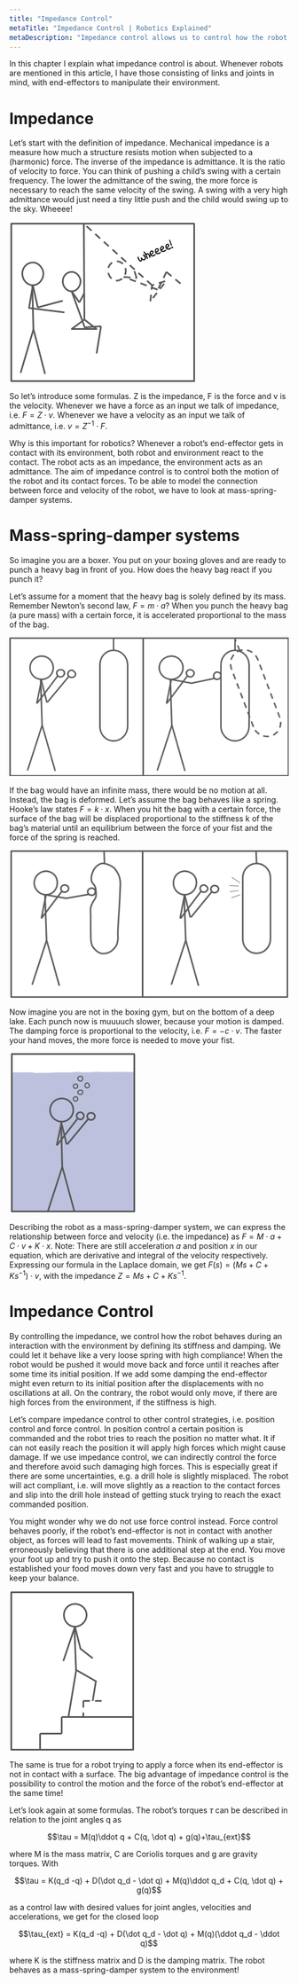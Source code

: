 ```yaml
---
title: "Impedance Control"
metaTitle: "Impedance Control | Robotics Explained"
metaDescription: "Impedance control allows us to control how the robot behaves during an interaction with the environment."
---
```


In this chapter I explain what impedance control is about. Whenever robots are mentioned in this article, I have those consisting of links and joints in mind, with end-effectors to manipulate their environment.

# Impedance

Let’s start with the definition of impedance.
Mechanical impedance is a measure how much a structure resists motion when subjected to a (harmonic) force. The inverse of the impedance is admittance. It is the ratio of velocity to force. You can think of pushing a child’s swing with a certain frequency. The lower the admittance of the swing, the more force is necessary to reach the same velocity of the swing. A swing with a very high admittance would just need a tiny little push and the child would swing up to the sky. Wheeee!

![swing](../images/impedance/swing.png "Swing")

So let’s introduce some formulas. Z is the impedance, F is the force and v is the velocity. Whenever we have a force as an input we talk of impedance, i.e. $F = Z \cdot v$. Whenever we have a velocity as an input we talk of admittance, i.e. $v = Z^{-1}\cdot F$.

Why is this important for robotics? Whenever a robot’s end-effector gets in contact with its environment, both robot and environment react to the contact. The robot acts as an impedance, the environment acts as an admittance. The aim of impedance control is to control both the motion of the robot and its contact forces. To be able to model the connection between force and velocity of the robot, we have to look at mass-spring-damper systems.

# Mass-spring-damper systems

So imagine you are a boxer. You put on your boxing gloves and are ready to punch a heavy bag in front of you. How does the heavy bag react if you punch it?

Let’s assume for a moment that the heavy bag is solely defined by its mass. Remember Newton’s second law, $F=m\cdot a$? When you punch the heavy bag (a pure mass) with a certain force, it is accelerated proportional to the mass of the bag.

![bag](../images/impedance/bag.png "Bag")

If the bag would have an infinite mass, there would be no motion at all. Instead, the bag is deformed. Let’s assume the bag behaves like a spring. Hooke’s law states $F=k\cdot x$. When you hit the bag with a certain force, the surface of the bag will be displaced proportional to the stiffness k of the bag’s material until an equilibrium between the force of your fist and the force of the spring is reached.

![bag_mass](../images/impedance/bag_mass.png "Bag Mass")

Now imagine you are not in the boxing gym, but on the bottom of a deep lake. Each punch now is muuuuch slower, because your motion is damped. The damping force is proportional to the velocity, i.e. $F=-c \cdot v$. The faster your hand moves, the more force is needed to move your fist.

![water](../images/impedance/water.png "Water")

Describing the robot as a mass-spring-damper system, we can express the relationship between force and velocity (i.e. the impedance) as $F=M\cdot a + C \cdot v + K \cdot x$. Note: There are still acceleration $a$ and position $x$ in our equation, which are derivative and integral of the velocity respectively. Expressing our formula in the Laplace domain, we get $F(s)=(Ms+C+Ks^{-1})\cdot v$, with the impedance $Z = Ms+C+Ks^{-1}$.

# Impedance Control

By controlling the impedance, we control how the robot behaves during an interaction with the environment by defining its stiffness and damping. We could let it behave like a very loose spring with high compliance! When the robot would be pushed it would move back and force until it reaches after some time its initial position. If we add some damping the end-effector might even return to its initial position after the displacements with no oscillations at all. On the contrary, the robot would only move, if there are high forces from the environment, if the stiffness is high.

Let’s compare impedance control to other control strategies, i.e. position control and force control. In position control a certain position is commanded and the robot tries to reach the position no matter what. It if can not easily reach the position it will apply high forces which might cause damage. If we use impedance control, we can indirectly control the force and therefore avoid such damaging high forces. This is especially great if there are some uncertainties, e.g. a drill hole is slightly misplaced. The robot will act compliant, i.e. will move slightly as a reaction to the contact forces and slip into the drill hole instead of getting stuck trying to reach the exact commanded position.

You might wonder why we do not use force control instead. Force control behaves poorly, if the robot’s end-effector is not in contact with another object, as forces will lead to fast movements. Think of walking up a stair, erroneously believing that there is one additional step at the end. You move your foot up and try to push it onto the step. Because no contact is established your food moves down very fast and you have to struggle to keep your balance.

![stair](../images/impedance/stair.png "Stair")

The same is true for a robot trying to apply a force when its end-effector is not in contact with a surface. The big advantage of impedance control is the possibility to control the motion and the force of the robot’s end-effector at the same time!

Let’s look again at some formulas. The robot’s torques $\tau$ can be described in relation to the joint angles q as

$$\tau = M(q)\ddot q + C(q, \dot q) + g(q)+\tau_{ext}$$

where M is the mass matrix, C are Coriolis torques and g are gravity torques. With

$$\tau = K(q_d -q) + D(\dot q_d - \dot q) + M(q)\ddot q_d + C(q, \dot q) + g(q)$$

as a control law with desired values for joint angles, velocities and accelerations, we get for the closed loop

$$\tau_{ext} = K(q_d -q) + D(\dot q_d - \dot q) + M(q)(\ddot q_d - \ddot q)$$

where K is the stiffness matrix and D is the damping matrix. The robot behaves as a mass-spring-damper system to the environment!